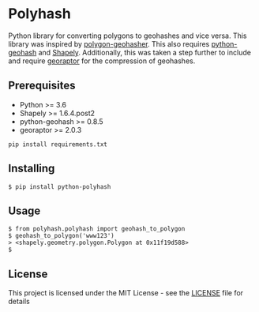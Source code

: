 # Polyhash

Python library for converting polygons to geohashes and vice versa. This library was inspired by [polygon-geohasher](https://github.com/Bonsanto/polygon-geohasher). This also requires [python-geohash](https://github.com/hkwi/python-geohash) and [Shapely](https://github.com/Toblerity/Shapely). Additionally, this was taken a step further to include and require [georaptor](https://github.com/ashwin711/georaptor) for the compression of geohashes.

## Prerequisites

- Python >= 3.6
- Shapely >= 1.6.4.post2
- python-geohash >= 0.8.5
- georaptor >= 2.0.3

```
pip install requirements.txt
```

## Installing

```
$ pip install python-polyhash
```

## Usage

```
$ from polyhash.polyhash import geohash_to_polygon
$ geohash_to_polygon('www123')
> <shapely.geometry.polygon.Polygon at 0x11f19d588>
$
```

## License

This project is licensed under the MIT License - see the [LICENSE](LICENSE) file for details
